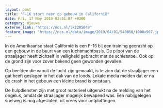 ```yaml
---
layout: post
title: "F-16 stort neer op gebouw in Californië"
date: Fri, 17 May 2019 02:51:07 +0200
category: nieuws
externe_link: "https://nos.nl/l/2285049"
feature_image: "https://nos.nl/data/image/2019/04/01/540850/1008x567.jpg"
---
```


<p>In de Amerikaanse staat Californië is een F-16 bij een training gecrasht op een gebouw in de buurt van een luchtmachtbasis. De piloot van de straaljager heeft zichzelf in veiligheid gebracht met de schietstoel. Ook op de grond zijn voor zover bekend geen gewonden gevallen.</p>
<p>Op beelden die vanuit de lucht zijn gemaakt, is te zien dat de straaljager een gat heeft geslagen in het dak van de loods. Lokale media melden dat er na de crash in het gebouw een kleine brand is ontstaan.</p>
<p>De hulpdiensten zijn met groot materieel uitgerukt na de melding van het ongeluk, omdat de straaljager mogelijk bewapend was. Een nabijgelegen snelweg is nog afgesloten, uit vrees voor ontploffingen.</p>
